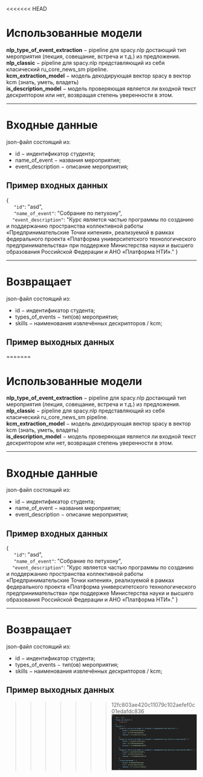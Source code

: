 <<<<<<< HEAD
# Использованные модели

<b>nlp_type_of_event_extraction</b> $-$ pipeline для spacy.nlp достающий тип мероприятия (лекция, совещание, встреча и т.д.) из предложения.
<br>
<b>nlp_classic</b> $-$ pipeline для spacy.nlp представляющий из себя класический ru_core_news_sm pipeline.
<br>
<b>kcm_extraction_model</b> $-$ модель декодирующая вектор spacy в вектор kcm (знать, уметь, владеть)
<br>
<b>is_description_model</b> $-$ модель проверяющая является ли входной текст дескриптором или нет, возвращая степень уверенности в этом.

***
# Входные данные

json-файл состоящий из:
- id $-$ индентификатор студента;
- name_of_event $-$ названия мероприятия;
- event_description $-$ описание мероприятия;

## Пример входных данных
{<br>
$~~~~$ `"id"`: "asd",
<br>
$~~~~$ `"name_of_event"`: "Собрание по петухону",
<br>
$~~~~$`"event_description"`: "Курс является частью программы по созданию и поддержанию пространства коллективной работы «Предпринимательские Точки кипения», реализуемой в рамках федерального проекта «Платформа университетского технологического предпринимательства» при поддержке Министерства науки и высшего образования Российской Федерации и АНО «Платформа НТИ»."
}

***
# Возвращает
json-файл состоящий из:
- id $-$ индентификатор студента;
- types_of_events $-$ тип(ов) мероприятия;
- skills $-$ наименования извлечённых дескрипторов / kcm;

## Пример выходных данных
=======
# Использованные модели

<b>nlp_type_of_event_extraction</b> $-$ pipeline для spacy.nlp достающий тип мероприятия (лекция, совещание, встреча и т.д.) из предложения.
<br>
<b>nlp_classic</b> $-$ pipeline для spacy.nlp представляющий из себя класический ru_core_news_sm pipeline.
<br>
<b>kcm_extraction_model</b> $-$ модель декодирующая вектор spacy в вектор kcm (знать, уметь, владеть)
<br>
<b>is_description_model</b> $-$ модель проверяющая является ли входной текст дескриптором или нет, возвращая степень уверенности в этом.

***
# Входные данные

json-файл состоящий из:
- id $-$ индентификатор студента;
- name_of_event $-$ названия мероприятия;
- event_description $-$ описание мероприятия;

## Пример входных данных
{<br>
$~~~~$ `"id"`: "asd",
<br>
$~~~~$ `"name_of_event"`: "Собрание по петухону",
<br>
$~~~~$`"event_description"`: "Курс является частью программы по созданию и поддержанию пространства коллективной работы «Предпринимательские Точки кипения», реализуемой в рамках федерального проекта «Платформа университетского технологического предпринимательства» при поддержке Министерства науки и высшего образования Российской Федерации и АНО «Платформа НТИ»."
}

***
# Возвращает
json-файл состоящий из:
- id $-$ индентификатор студента;
- types_of_events $-$ тип(ов) мероприятия;
- skills $-$ наименования извлечённых дескрипторов / kcm;

## Пример выходных данных
>>>>>>> 12fc803ae420c11079c102aefef0c01edafdc836
![alt text](./img.png)
